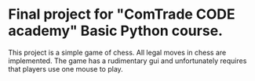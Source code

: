 # Final project for "ComTrade CODE academy" Basic Python course.

This project is a simple game of chess.
All legal moves in chess are implemented.
The game has a rudimentary gui and unfortunately requires that players use one mouse to play.
